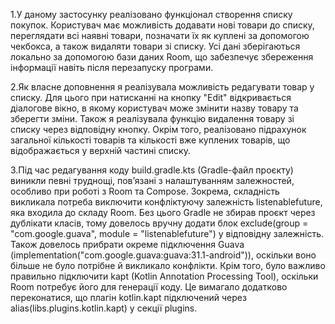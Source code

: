 1.У даному застосунку реалізовано функціонал створення списку покупок. Користувач має можливість додавати нові товари до списку, переглядати всі наявні товари, позначати їх як куплені за допомогою чекбокса, а також видаляти товари зі списку. Усі дані зберігаються локально за допомогою бази даних Room, що забезпечує збереження інформації навіть після перезапуску програми. 

2.Як власне доповнення я реалізувала можливість редагувати товар у списку. Для цього при натисканні на кнопку "Edit" відкривається діалогове вікно, в якому користувач може змінити назву товару та зберегти зміни. Також я реалізувала функцію видалення товару зі списку через відповідну кнопку. Окрім того, реалізовано підрахунок загальної кількості товарів та кількості вже куплених товарів, що відображається у верхній частині списку.

3.Під час редагування коду build.gradle.kts (Gradle-файл проєкту) виникли певні труднощі, пов’язані з налаштуванням залежностей, особливо при роботі з Room та Compose. Зокрема, складність викликала потреба виключити конфліктуючу залежність listenablefuture, яка входила до складу Room. Без цього Gradle не збирав проєкт через дублікати класів, тому довелось вручну додати блок exclude(group = "com.google.guava", module = "listenablefuture") у відповідну залежність. Також довелось прибрати окреме підключення Guava (implementation("com.google.guava:guava:31.1-android")), оскільки воно більше не було потрібне й викликало конфлікти. Крім того, було важливо правильно підключити kapt (Kotlin Annotation Processing Tool), оскільки Room потребує його для генерації коду. Це вимагало додатково переконатися, що плагін kotlin.kapt підключений через alias(libs.plugins.kotlin.kapt) у секції plugins.
